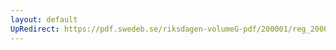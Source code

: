 ```yaml
---
layout: default
UpRedirect: https://pdf.swedeb.se/riksdagen-volumeG-pdf/200001/reg_200001/reg_200001_0402.pdf
---
```

